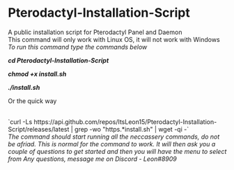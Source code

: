 # Pterodactyl-Installation-Script
A public installation script for Pterodactyl Panel and Daemon <br /> 
This command will only work with Linux OS, it will not work with Windows <br /> 
<i> To run this command type the commands below </i> <br /> 
<p><b><i>cd Pterodactyl-Installation-Script</b></i></p>
<p><b><i>chmod +x install.sh</b></i></p>
<p><b><i>./install.sh</b></i></p>
<p>Or the quick way</p> <br /> 
`curl -Ls https://api.github.com/repos/ItsLeon15/Pterodactyl-Installation-Script/releases/latest | grep -wo "https.*install.sh" | wget -qi -` <br /> 
<i>The command should start running all the neccassery commands, do not be afriad. This is normal for the command to work.</i>
<i>It will then ask you a couple of questions to get started and then you will have the menu to select from </i>
<i>Any questions, message me on Discord - Leon#8909<i>
